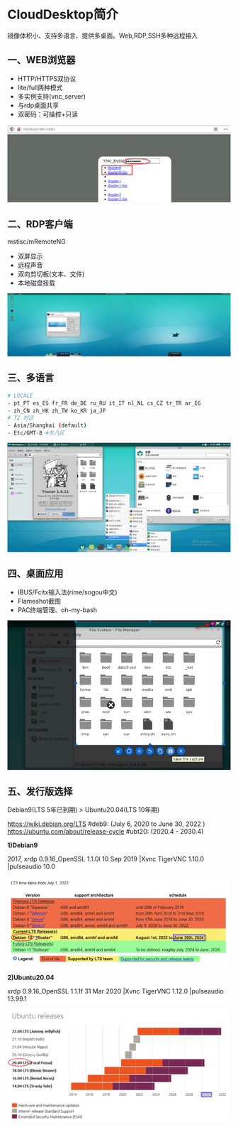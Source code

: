 # CloudDesktop简介

镜像体积小、支持多语言、提供多桌面。Web,RDP,SSH多种远程接入

## 一、WEB浏览器

- HTTP/HTTPS双协议
- lite/full两种模式
- 多实例支持(vnc_server)
- 与rdp桌面共享
- 双密码：可操控+只读

![](res/08vnc-index2.png)

## 二、RDP客户端

mstisc/mRemoteNG

- 双屏显示
- 远程声音
- 双向剪切板(文本、文件)
- 本地磁盘挂载

![](res/01rdp-double-screen.png)

## 三、多语言

```bash
# LOCALE
- pt_PT es_ES fr_FR de_DE ru_RU it_IT nl_NL cs_CZ tr_TR ar_EG
- zh_CN zh_HK zh_TW ko_KR ja_JP 
# TZ 时区
- Asia/Shanghai (default)
- Etc/GMT-8 #东八区
```

![zh_CN](res/loc/zh_CN.png)

## 四、桌面应用

- IBUS/Fcitx输入法(rime/sogou中文)
- Flameshot截图
- PAC终端管理、oh-my-bash

![](res/06full-flameshot.png)

## 五、发行版选择

Debian9(LTS 5年已到期) > Ubuntu20.04(LTS 10年期)

https://wiki.debian.org/LTS  #deb9: (July 6, 2020 to June 30, 2022 )  
https://ubuntu.com/about/release-cycle #ubt20: (2020.4 - 2030.4)

**1)Debian9**

2017, xrdp 0.9.16_OpenSSL 1.1.0l  10 Sep 2019 |Xvnc TigerVNC 1.10.0 |pulseaudio 10.0

![](./../_doc/assets/lts_debian.png)

**2)Ubuntu20.04**

xrdp 0.9.16_OpenSSL 1.1.1f  31 Mar 2020 |Xvnc TigerVNC 1.12.0 |pulseaudio 13.99.1

![](./../_doc/assets/lts_ubuntu.png)
